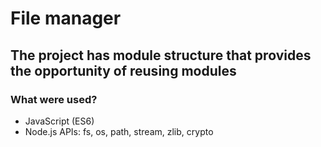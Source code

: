 # File manager

## The project has module structure that provides the opportunity of reusing modules

### What were used?
* JavaScript (ES6)
* Node.js APIs: fs, os, path, stream, zlib, crypto

